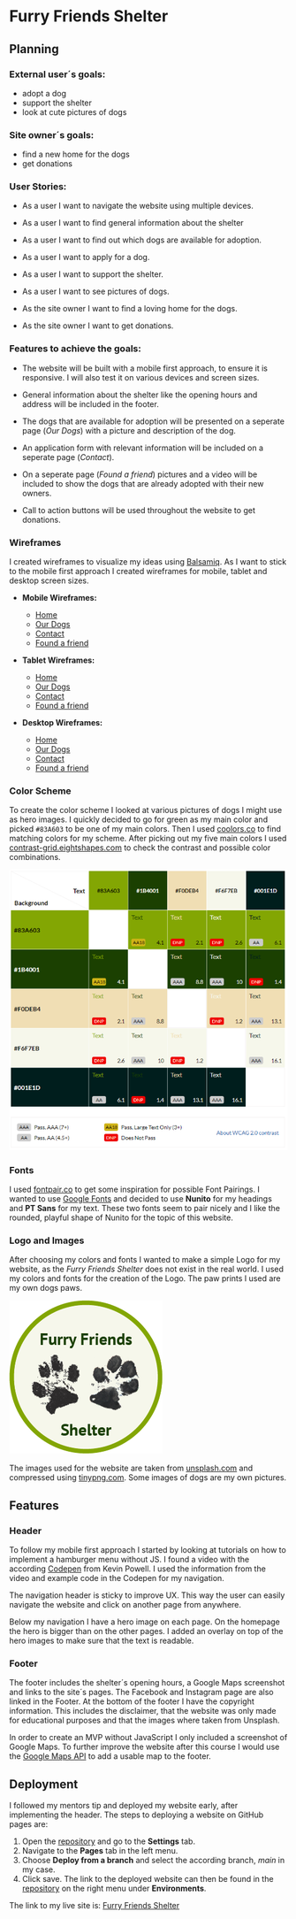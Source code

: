 # **Furry Friends Shelter**

## **Planning**
### **External user´s goals:**
- adopt a dog
- support the shelter
- look at cute pictures of dogs

### **Site owner´s goals:**
- find a new home for the dogs
- get donations

### **User Stories:**
- As a user I want to navigate the website using multiple devices.
- As a user I want to find general information about the shelter
- As a user I want to find out which dogs are available for adoption.
- As a user I want to apply for a dog.
- As a user I want to support the shelter.
- As a user I want to see pictures of dogs.

- As the site owner I want to find a loving home for the dogs.
- As the site owner I want to get donations.

### **Features to achieve the goals:**
- The website will be built with a mobile first approach, to ensure it is responsive. I will also test it on various devices and screen sizes.
- General information about the shelter like the opening hours and address will be included in the footer.
- The dogs that are available for adoption will be presented on a seperate page (*Our Dogs*) with a picture and description of the dog.
- An application form with relevant information will be included on a seperate page (*Contact*).
- On a seperate page (*Found a friend*) pictures and a video will be included to show the dogs that are already adopted with their new owners.

- Call to action buttons will be used throughout the website to get donations.

### **Wireframes**
I created wireframes to visualize my ideas using [Balsamiq](https://balsamiq.com/). As I want to stick to the mobile first approach I created wireframes for mobile, tablet and desktop screen sizes.

- **Mobile Wireframes:**
    - [Home](assets/docs/wireframes/wireframe_mobile_home.png)
    - [Our Dogs](assets/docs/wireframes/wireframe_mobile_our_dogs.png)
    - [Contact](assets/docs/wireframes/wireframe_mobile_contact.png)
    - [Found a friend](assets/docs/wireframes/wireframe_mobile_found_a_friend.png)
    
- **Tablet Wireframes:**
    - [Home](assets/docs/wireframes/wireframe_tablet_home.png)
    - [Our Dogs](assets/docs/wireframes/wireframe_tablet_our_dogs.png)
    - [Contact](assets/docs/wireframes/wireframe_tablet_contact.png)
    - [Found a friend](assets/docs/wireframes/wireframe_tablet_found_a_friend.png)

- **Desktop Wireframes:**
    - [Home](assets/docs/wireframes/wireframe_desktop_home.png)
    - [Our Dogs](assets/docs/wireframes/wireframe_desktop_our_dogs.png)
    - [Contact](assets/docs/wireframes/wireframe_desktop_contact.png)
    - [Found a friend](assets/docs/wireframes/wireframe_desktop_found_a_friend.png)
    
### **Color Scheme**
To create the color scheme I looked at various pictures of dogs I might use as hero images. I quickly decided to go for green as my main color and picked `#83A603` to be one of my main colors. Then I used [coolors.co](https://coolors.co/) to find matching colors for my scheme. After picking out my five main colors I used [contrast-grid.eightshapes.com](https://contrast-grid.eightshapes.com/?version=1.1.0&background-colors=&foreground-colors=%2383a603%0D%0A%231b4001%0D%0A%23f0deb4%0D%0A%23f6f7eb%0D%0A%23001e1d&es-color-form__tile-size=regular&es-color-form__show-contrast=aaa&es-color-form__show-contrast=aa&es-color-form__show-contrast=aa18&es-color-form__show-contrast=dnp) to check the contrast and possible color combinations.

![Color contrast](assets/docs/screenshots/color_contrast.png)

### **Fonts**
I used [fontpair.co](https://www.fontpair.co/) to get some inspiration for possible Font Pairings. I wanted to use [Google Fonts](https://fonts.google.com/) and decided to use **Nunito** for my headings and **PT Sans** for my text. These two fonts seem to pair nicely and I like the rounded, playful shape of Nunito for the topic of this website.

### **Logo and Images**
After choosing my colors and fonts I wanted to make a simple Logo for my website, as the *Furry Friends Shelter* does not exist in the real world. I used my colors and fonts for the creation of the Logo. The paw prints I used are my own dogs paws.

![Furry Friends Logo](assets/docs/screenshots/logo.png)

The images used for the website are taken from [unsplash.com](https://unsplash.com/) and compressed using [tinypng.com](https://tinypng.com/). Some images of dogs are my own pictures.

## **Features**

### **Header**
To follow my mobile first approach I started by looking at tutorials on how to implement a hamburger menu without JS. I found a video with the according [Codepen](https://codepen.io/kevinpowell/pen/jxppmr) from Kevin Powell. I used the information from the video and example code in the Codepen for my navigation.

The navigation header is sticky to improve UX. This way the user can easily navigate the website and click on another page from anywhere.

Below my navigation I have a hero image on each page. On the homepage the hero is bigger than on the other pages. I added an overlay on top of the hero images to make sure that the text is readable.

### **Footer**
The footer includes the shelter´s opening hours, a Google Maps screenshot and links to the site´s pages. The Facebook and Instagram page are also linked in the Footer.
At the bottom of the footer I have the copyright information. This includes the disclaimer, that the website was only made for educational purposes and that the images where taken from Unsplash.

In order to create an MVP without JavaScript I only included a screenshot of Google Maps. To further improve the website after this course I would use the [Google Maps API](https://developers.google.com/maps) to add a usable map to the footer.

## **Deployment**
I followed my mentors tip and deployed my website early, after implementing the header. The steps to deploying a website on GitHub pages are:
1. Open the [repository](https://github.com/Julia-Wagner/furry-friends) and go to the **Settings** tab.
2. Navigate to the **Pages** tab in the left menu.
3. Choose **Deploy from a branch** and select the according branch, *main* in my case.
4. Click save. The link to the deployed website can then be found in the [repository](https://github.com/Julia-Wagner/furry-friends) on the right menu under **Environments**.

The link to my live site is: [Furry Friends Shelter](https://julia-wagner.github.io/furry-friends/)